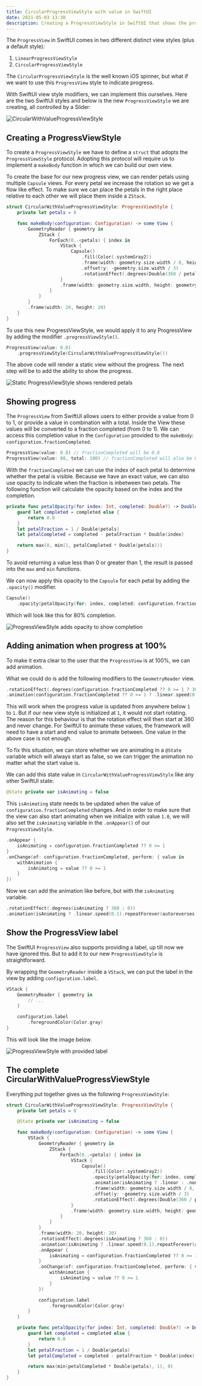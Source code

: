 ```yaml
---
title: CircularProgressViewStyle with value in SwiftUI
date: 2021-05-03 13:30
description: Creating a ProgressViewStyle in SwiftUI that shows the progress based on the provided value
---
```


The `ProgressView` in SwiftUI comes in two different distinct view styles (plus a default style):

1. `LinearProgressViewStyle`
2. `CircularProgressViewStyle`

The `CircularProgressViewStyle` is the well known iOS spinner, but what if we want to use this `ProgressView` style to indicate progress.

With SwiftUI view style modifiers, we can implement this ourselves. Here are the two SwiftUI styles and below is the new `ProgressViewStyle` we are creating, all controlled by a Slider:

![CircularWithValueProgressViewStyle](/images/2021-05-03/CircularWithValueProgressViewStyle.gif)

## Creating a ProgressViewStyle

To create a `ProgressViewStyle` we have to define a `struct` that adopts the `ProgressViewStyle` protocol. Adopting this protocol will require us to implement a `makeBody` function in which we can build our own view.

To create the base for our new progress view, we can render petals using multiple `Capsule` views. For every petal we increase the rotation so we get a flow like effect. To make sure we can place the petals in the right place relative to each other we will place them inside a `ZStack`.

```swift
struct CircularWithValueProgressViewStyle: ProgressViewStyle {
    private let petals = 8

    func makeBody(configuration: Configuration) -> some View {
        GeometryReader { geometry in
            ZStack {
                ForEach(0..<petals) { index in
                    VStack {
                        Capsule()
                            .fill(Color(.systemGray2))
                            .frame(width: geometry.size.width / 8, height: geometry.size.height / 3)
                            .offset(y: -geometry.size.width / 3)
                            .rotationEffect(.degrees(Double(360 / petals * index)))
                    }
                    .frame(width: geometry.size.width, height: geometry.size.height)
                }
            }
        }
        .frame(width: 20, height: 20)
    }
}
```

To use this new ProgressViewStyle, we would apply it to any ProgressView by adding the modifier `.progressViewStyle()`.

```swift
ProgressView(value: 0.8)
    .progressViewStyle(CircularWithValueProgressViewStyle())
```

The above code will render a static view without the progress. The next step will be to add the ability to show the progress.

![Static ProgressViewStyle shows rendered petals](/images/2021-05-03/ProgressViewStyle-static.png)

## Showing progress

The `ProgressView` from SwiftUI allows users to either provide a value from 0 to 1, or provide a value in combination with a total. Inside the View these values will be converted to a fraction completed (from 0 to 1). We can access this completion value in the `Configuration` provided to the `makeBody`: `configuration.fractionCompleted`.

```swift
ProgressView(value: 0.8) // fractionCompleted will be 0.8
ProgressView(value: 80, total: 100) // fractionCompleted will also be 0.8
```

With the `fractionCompleted` we can use the index of each petal to determine whether the petal is visible. Because we have an exact value, we can also use opacity to indicate when the fraction is inbetween two petals. The following function will calculate the opacity based on the index and the completion.

```swift
private func petalOpacity(for index: Int, completed: Double?) -> Double {
    guard let completed = completed else {
        return 0.0
    }
    let petalFraction = 1 / Double(petals)
    let petalCompleted = completed - petalFraction * Double(index)

    return max(0, min(1, petalCompleted * Double(petals)))
}
```

To avoid returning a value less than 0 or greater than 1, the result is passed into the `max` and `min` functions.

We can now apply this opacity to the `Capsule` for each petal by adding the `.opacity()` modifier.

```swift
Capsule()
    .opacity(petalOpacity(for: index, completed: configuration.fractionCompleted))
```

Which will look like this for 80% completion.

![ProgressViewStyle adds opacity to show completion](/images/2021-05-03/ProgressViewStyle-opacity.png)

## Adding animation when progress at 100%

To make it extra clear to the user that the `ProgressView` is at 100%, we can add animation.

What we could do is add the following modifiers to the `GeometryReader` view.

```swift
.rotationEffect(.degrees(configuration.fractionCompleted ?? 0 >= 1 ? 360 : 0))
.animation(configuration.fractionCompleted ?? 0 >= 1 ? .linear.speed(0.1).repeatForever(autoreverses: false) : .linear)
```

This will work when the progress value is updated from anywhere below `1` to `1`. But if our new view style is initialized at `1`, it would not start rotating. The reason for this behaviour is that the rotation effect will then start at 360 and never change. For SwiftUI to animate these values, the framework will need to have a start and end value to animate between. One value in the above case is not enough.

To fix this situation, we can store whether we are animating in a `@State` variable which will always start as false, so we can trigger the animation no matter what the start value is.

We can add this state value in `CircularWithValueProgressViewStyle` like any other SwiftUI state:

```swift
@State private var isAnimating = false
```

This `isAnimating` state needs to be updated when the value of `configuration.fractionCompleted` changes. And in order to make sure that the view can also start animating when we initialize with value `1.0`, we will also set the `isAnimating` variable in the `.onAppear()` of our `ProgressViewStyle`.

```swift
.onAppear {
    isAnimating = configuration.fractionCompleted ?? 0 >= 1
}
.onChange(of: configuration.fractionCompleted, perform: { value in
    withAnimation {
        isAnimating = value ?? 0 >= 1
    }
})
```

Now we can add the animation like before, but with the `isAnimating` variable.

```swift
.rotationEffect(.degrees(isAnimating ? 360 : 0))
.animation(isAnimating ? .linear.speed(0.1).repeatForever(autoreverses: false) : .linear)
```

## Show the ProgressView label

The SwiftUI `ProgressView` also supports providing a label, up till now we have ignored this. But to add it to our new `ProgressViewStyle` is straightforward.

By wrapping the `GeometryReader` inside a `VStack`, we can put the label in the view by adding `configuration.label`.

```swift
VStack {
    GeometryReader { geometry in
        // ...
    }

    configuration.label
        .foregroundColor(Color.gray)
}
```

This will look like the image below.

![ProgressViewStyle with provided label](/images/2021-05-03/ProgressViewStyle-label.png)

## The complete CircularWithValueProgressViewStyle

Everything put together gives us the following `ProgressViewStyle`:

```swift
struct CircularWithValueProgressViewStyle: ProgressViewStyle {
    private let petals = 8

    @State private var isAnimating = false

    func makeBody(configuration: Configuration) -> some View {
        VStack {
            GeometryReader { geometry in
                ZStack {
                    ForEach(0..<petals) { index in
                        VStack {
                            Capsule()
                                .fill(Color(.systemGray2))
                                .opacity(petalOpacity(for: index, completed: configuration.fractionCompleted))
                                .animation(isAnimating ? .linear : .none)
                                .frame(width: geometry.size.width / 8, height: geometry.size.height / 3)
                                .offset(y: -geometry.size.width / 3)
                                .rotationEffect(.degrees(Double(360 / petals * index)))
                        }
                        .frame(width: geometry.size.width, height: geometry.size.height)
                    }
                }
            }
            .frame(width: 20, height: 20)
            .rotationEffect(.degrees(isAnimating ? 360 : 0))
            .animation(isAnimating ? .linear.speed(0.1).repeatForever(autoreverses: false) : .linear)
            .onAppear {
                isAnimating = configuration.fractionCompleted ?? 0 >= 1
            }
            .onChange(of: configuration.fractionCompleted, perform: { value in
                withAnimation {
                    isAnimating = value ?? 0 >= 1
                }
            })

            configuration.label
                .foregroundColor(Color.gray)
        }
    }

    private func petalOpacity(for index: Int, completed: Double?) -> Double {
        guard let completed = completed else {
            return 0.0
        }
        let petalFraction = 1 / Double(petals)
        let petalCompleted = completed - petalFraction * Double(index)

        return max(min(petalCompleted * Double(petals), 1), 0)
    }
}
```
